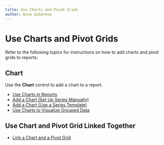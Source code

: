 ```yaml
---
title: Use Charts and Pivot Grids
author: Anna Gubareva
---
```

# Use Charts and Pivot Grids

Refer to the following topics for instructions on how to add charts and pivot grids to reports:

## Chart

Use the **Chart** control to add a chart to a report.

* [Use Charts in Reports](use-charts-and-pivot-grids/use-charts-in-reports.md)
* [Add a Chart (Set Up Series Manually)](use-charts-and-pivot-grids/add-a-chart-set-up-series-manually.md)
* [Add a Chart (Use a Series Template)](use-charts-and-pivot-grids/add-a-chart-use-a-series-template.md)
* [Use Charts to Visualize Grouped Data](use-charts-and-pivot-grids/use-charts-to-visualize-grouped-data.md)

## Use Chart and Pivot Grid Linked Together

* [Link a Chart and a Pivot Grid](use-charts-and-pivot-grids/link-a-chart-and-a-pivot-grid.md)
